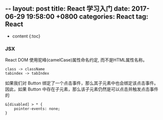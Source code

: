 --
layout: post
title:  React 学习入门
date:   2017-06-29 19:58:00 +0800
categories: React
tag: React
---

* content
{:toc}

### JSX

React DOM 使用驼峰(camelCase)属性命名约定, 而不是HTML属性名称。

```
class -> className
tabindex -> tabIndex
```


如果我们对 Button 绑定了一个点击事件，那么其子元素中也会绑定该点击事件。因此，如果 Button 中存在子元素，那么该子元素仍然是可以点击并触发点击事件的

```
&[disabled] > * {
    pointer-events: none;
}
```


